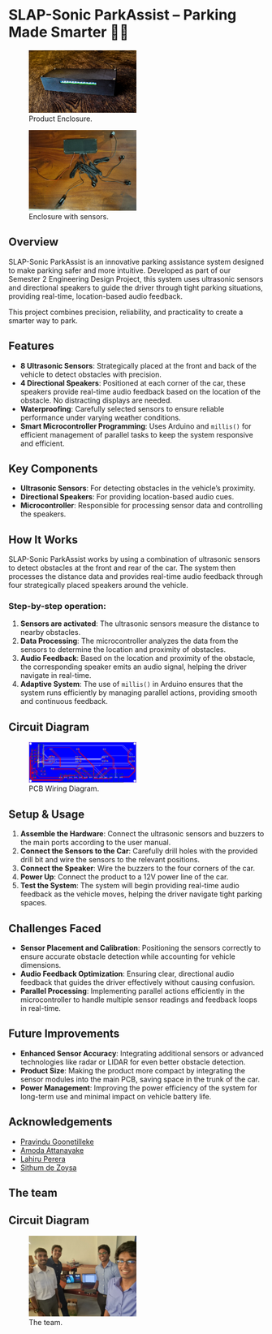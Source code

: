# SLAP-Sonic ParkAssist – Parking Made Smarter 🚗💡

<figure>
  <img src="Images/Product1.jpg" width="50%">
  <figcaption>Product Enclosure.</figcaption>
</figure>

<figure>
  <img src="Images/Product2.jpg" width="50%">
  <figcaption>Enclosure with sensors.</figcaption>
</figure>


## Overview
SLAP-Sonic ParkAssist is an innovative parking assistance system designed to make parking safer and more intuitive. Developed as part of our Semester 2 Engineering Design Project, this system uses ultrasonic sensors and directional speakers to guide the driver through tight parking situations, providing real-time, location-based audio feedback.

This project combines precision, reliability, and practicality to create a smarter way to park.

## Features
- **8 Ultrasonic Sensors**: Strategically placed at the front and back of the vehicle to detect obstacles with precision.
- **4 Directional Speakers**: Positioned at each corner of the car, these speakers provide real-time audio feedback based on the location of the obstacle. No distracting displays are needed.
- **Waterproofing**: Carefully selected sensors to ensure reliable performance under varying weather conditions.
- **Smart Microcontroller Programming**: Uses Arduino and `millis()` for efficient management of parallel tasks to keep the system responsive and efficient.

## Key Components
- **Ultrasonic Sensors**: For detecting obstacles in the vehicle’s proximity.
- **Directional Speakers**: For providing location-based audio cues.
- **Microcontroller**: Responsible for processing sensor data and controlling the speakers.

## How It Works
SLAP-Sonic ParkAssist works by using a combination of ultrasonic sensors to detect obstacles at the front and rear of the car. The system then processes the distance data and provides real-time audio feedback through four strategically placed speakers around the vehicle.

### Step-by-step operation:
1. **Sensors are activated**: The ultrasonic sensors measure the distance to nearby obstacles.
2. **Data Processing**: The microcontroller analyzes the data from the sensors to determine the location and proximity of obstacles.
3. **Audio Feedback**: Based on the location and proximity of the obstacle, the corresponding speaker emits an audio signal, helping the driver navigate in real-time.
4. **Adaptive System**: The use of `millis()` in Arduino ensures that the system runs efficiently by managing parallel actions, providing smooth and continuous feedback.

## Circuit Diagram
<figure>
  <img src="Images/PCBWiringDiagram.png" width="50%">
  <figcaption>PCB Wiring Diagram.</figcaption>
</figure>


## Setup & Usage
1. **Assemble the Hardware**: Connect the ultrasonic sensors and buzzers to the main ports according to the user manual.
2. **Connect the Sensors to the Car**: Carefully drill holes with the provided drill bit and wire the sensors to the relevant positions.
3. **Connect the Speaker**: Wire the buzzers to the four corners of the car.
4. **Power Up**: Connect the product to a 12V power line of the car.
5. **Test the System**: The system will begin providing real-time audio feedback as the vehicle moves, helping the driver navigate tight parking spaces.

## Challenges Faced
- **Sensor Placement and Calibration**: Positioning the sensors correctly to ensure accurate obstacle detection while accounting for vehicle dimensions.
- **Audio Feedback Optimization**: Ensuring clear, directional audio feedback that guides the driver effectively without causing confusion.
- **Parallel Processing**: Implementing parallel actions efficiently in the microcontroller to handle multiple sensor readings and feedback loops in real-time.

## Future Improvements
- **Enhanced Sensor Accuracy**: Integrating additional sensors or advanced technologies like radar or LIDAR for even better obstacle detection.
- **Product Size**: Making the product more compact by integrating the sensor modules into the main PCB, saving space in the trunk of the car.
- **Power Management**: Improving the power efficiency of the system for long-term use and minimal impact on vehicle battery life.

## Acknowledgements
- [Pravindu Goonetilleke](https://github.com/PravinduG)
- [Amoda Attanayake](https://github.com/AmodaA)
- [Lahiru Perera](https://github.com/LahiruCKPerera)
- [Sithum de Zoysa](https://github.com/sithum02)

## The team

## Circuit Diagram
<figure>
  <img src="Images/Team.jpg" width="50%">
  <figcaption>The team.</figcaption>
</figure>

